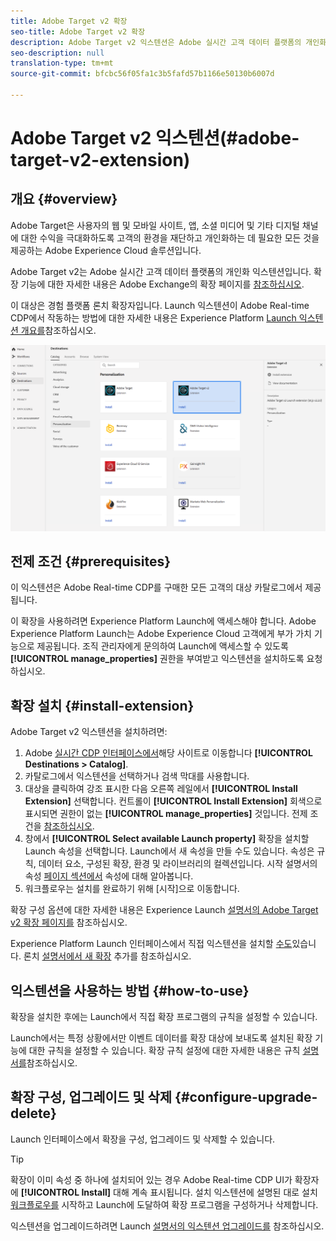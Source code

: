 ```yaml
---
title: Adobe Target v2 확장
seo-title: Adobe Target v2 확장
description: Adobe Target v2 익스텐션은 Adobe 실시간 고객 데이터 플랫폼의 개인화 대상입니다. 확장 기능에 대한 자세한 내용은 Adobe Exchange의 확장 페이지를 참조하십시오.
seo-description: null
translation-type: tm+mt
source-git-commit: bfcbc56f05fa1c3b5fafd57b1166e50130b6007d

---
```



# Adobe Target v2 익스텐션(#adobe-target-v2-extension)

## 개요 {#overview}

Adobe Target은 사용자의 웹 및 모바일 사이트, 앱, 소셜 미디어 및 기타 디지털 채널에 대한 수익을 극대화하도록 고객의 환경을 재단하고 개인화하는 데 필요한 모든 것을 제공하는 Adobe Experience Cloud 솔루션입니다.

Adobe Target v2는 Adobe 실시간 고객 데이터 플랫폼의 개인화 익스텐션입니다. 확장 기능에 대한 자세한 내용은 Adobe Exchange의 확장 페이지를 [참조하십시오](https://exchange.adobe.com/experiencecloud.details.102722.adobe-target-v2-launch-extension.html).

이 대상은 경험 플랫폼 론치 확장자입니다. Launch 익스텐션이 Adobe Real-time CDP에서 작동하는 방법에 대한 자세한 내용은 Experience Platform [Launch 익스텐션 개요를](/help/rtcdp/destinations/experience-platform-launch-extensions.md)참조하십시오.

![Adobe Target v2 확장](/help/rtcdp/destinations/assets/adobe-target-v2-extension.png)

## 전제 조건 {#prerequisites}

이 익스텐션은 Adobe Real-time CDP를 구매한 모든 고객의 대상 카탈로그에서 제공됩니다.

이 확장을 사용하려면 Experience Platform Launch에 액세스해야 합니다. Adobe Experience Platform Launch는 Adobe Experience Cloud 고객에게 부가 가치 기능으로 제공됩니다. 조직 관리자에게 문의하여 Launch에 액세스할 수 있도록 **[!UICONTROL manage_properties]** 권한을 부여받고 익스텐션을 설치하도록 요청하십시오.

## 확장 설치 {#install-extension}

Adobe Target v2 익스텐션을 설치하려면:

1. Adobe [실시간 CDP 인터페이스에서](http://platform.adobe.com/)해당 사이트로 이동합니다 **[!UICONTROL Destinations > Catalog]**.
2. 카탈로그에서 익스텐션을 선택하거나 검색 막대를 사용합니다.
3. 대상을 클릭하여 강조 표시한 다음 오른쪽 레일에서 **[!UICONTROL Install Extension]** 선택합니다. 컨트롤이 **[!UICONTROL Install Extension]** 회색으로 표시되면 권한이 없는 **[!UICONTROL manage_properties]** 것입니다. 전제 조건을 [참조하십시오](#prerequisites).
4. 창에서 **[!UICONTROL Select available Launch property]** 확장을 설치할 Launch 속성을 선택합니다. Launch에서 새 속성을 만들 수도 있습니다. 속성은 규칙, 데이터 요소, 구성된 확장, 환경 및 라이브러리의 컬렉션입니다. 시작 설명서의 속성 [페이지 섹션에서](https://docs.adobe.com/content/help/en/launch/using/reference/admin/companies-and-properties.html#properties-page) 속성에 대해 알아봅니다.
5. 워크플로우는 설치를 완료하기 위해 [시작]으로 이동합니다.

확장 구성 옵션에 대한 자세한 내용은 Experience Launch [설명서의 Adobe Target v2 확장 페이지를](https://docs.adobe.com/content/help/en/launch/using/extensions-ref/adobe-extension/targetv2-extension/adobe-target-extension-v2.html) 참조하십시오.

Experience Platform Launch 인터페이스에서 직접 익스텐션을 설치할 [수도](https://launch.adobe.com/)있습니다. 론치 [설명서에서 새 확장](https://docs.adobe.com/content/help/en/launch/using/reference/manage-resources/extensions/overview.html#add-a-new-extension) 추가를 참조하십시오.


## 익스텐션을 사용하는 방법 {#how-to-use}

확장을 설치한 후에는 Launch에서 직접 확장 프로그램의 규칙을 설정할 수 있습니다.

Launch에서는 특정 상황에서만 이벤트 데이터를 확장 대상에 보내도록 설치된 확장 기능에 대한 규칙을 설정할 수 있습니다. 확장 규칙 설정에 대한 자세한 내용은 규칙 [설명서를](https://docs.adobe.com/help/ko-KR/launch/using/reference/manage-resources/rules.html)참조하십시오.

## 확장 구성, 업그레이드 및 삭제 {#configure-upgrade-delete}

Launch 인터페이스에서 확장을 구성, 업그레이드 및 삭제할 수 있습니다.

>[!TIP]
>
>확장이 이미 속성 중 하나에 설치되어 있는 경우 Adobe Real-time CDP UI가 확장자에 **[!UICONTROL Install]** 대해 계속 표시됩니다. 설치 익스텐션에 설명된 대로 설치 [워크플로우를](#install-extension) 시작하고 Launch에 도달하여 확장 프로그램을 구성하거나 삭제합니다.

익스텐션을 업그레이드하려면 Launch [설명서의 익스텐션 업그레이드를](https://docs.adobe.com/content/help/en/launch/using/reference/manage-resources/extensions/extension-upgrade.html) 참조하십시오.
